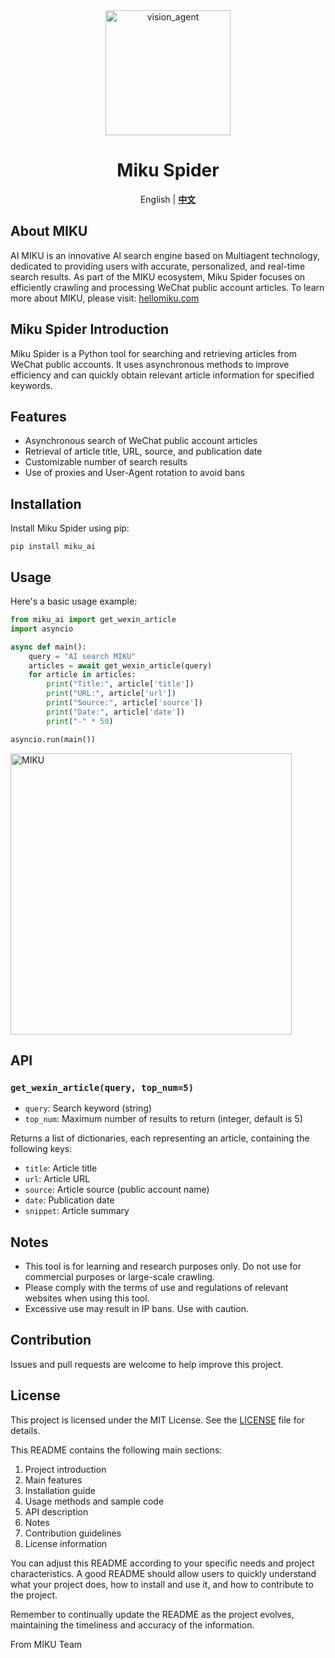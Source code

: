  <div align="center">
    <img alt="vision_agent" height="200px" src="https://hellomiku.com/img/logo.png"> 
      
# Miku Spider
English | [**中文**](https://github.com/GobinFan/Miku_Spider/blob/main/README.md)

</div>

## About MIKU
AI MIKU is an innovative AI search engine based on Multiagent technology, dedicated to providing users with accurate, personalized, and real-time search results. As part of the MIKU ecosystem, Miku Spider focuses on efficiently crawling and processing WeChat public account articles. To learn more about MIKU, please visit: [hellomiku.com](https://hellomiku.com)

## Miku Spider Introduction
Miku Spider is a Python tool for searching and retrieving articles from WeChat public accounts. It uses asynchronous methods to improve efficiency and can quickly obtain relevant article information for specified keywords.

## Features
- Asynchronous search of WeChat public account articles
- Retrieval of article title, URL, source, and publication date
- Customizable number of search results
- Use of proxies and User-Agent rotation to avoid bans

## Installation
Install Miku Spider using pip:
```
pip install miku_ai
```

## Usage
Here's a basic usage example:
```python
from miku_ai import get_wexin_article
import asyncio

async def main():
    query = "AI search MIKU"
    articles = await get_wexin_article(query)
    for article in articles:
        print("Title:", article['title'])
        print("URL:", article['url'])
        print("Source:", article['source'])
        print("Date:", article['date'])
        print("-" * 50)

asyncio.run(main())
```

<img alt="MIKU" height="450px" src="https://github.com/user-attachments/assets/4aa6339d-4873-4c15-a7d4-81aa2ff92b14"> 

## API
### `get_wexin_article(query, top_num=5)`
- `query`: Search keyword (string)
- `top_num`: Maximum number of results to return (integer, default is 5)

Returns a list of dictionaries, each representing an article, containing the following keys:
- `title`: Article title
- `url`: Article URL
- `source`: Article source (public account name)
- `date`: Publication date
- `snippet`: Article summary

## Notes
- This tool is for learning and research purposes only. Do not use for commercial purposes or large-scale crawling.
- Please comply with the terms of use and regulations of relevant websites when using this tool.
- Excessive use may result in IP bans. Use with caution.

## Contribution
Issues and pull requests are welcome to help improve this project.

## License
This project is licensed under the MIT License. See the [LICENSE](LICENSE) file for details.

This README contains the following main sections:
1. Project introduction
2. Main features
3. Installation guide
4. Usage methods and sample code
5. API description
6. Notes
7. Contribution guidelines
8. License information

You can adjust this README according to your specific needs and project characteristics. A good README should allow users to quickly understand what your project does, how to install and use it, and how to contribute to the project.

Remember to continually update the README as the project evolves, maintaining the timeliness and accuracy of the information.

From MIKU Team
